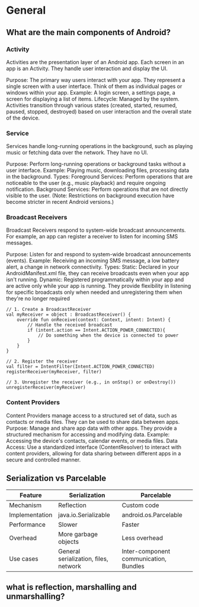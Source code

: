 # General

## What are the main components of Android?

### Activity
Activities are the presentation layer of an Android app. 
Each screen in an app is an Activity. 
They handle user interaction and display the UI.

Purpose: The primary way users interact with your app. They represent a single screen with a user interface. Think of them as individual pages or windows within your app.
Example: A login screen, a settings page, a screen for displaying a list of items.
Lifecycle: Managed by the system. Activities transition through various states (created, started, resumed, paused, stopped, destroyed) based on user interaction and the overall state of the device.

### Service
Services handle long-running operations in the background, such as playing music or fetching data over the network. 
They have no UI.

Purpose: Perform long-running operations or background tasks without a user interface.
Example: Playing music, downloading files, processing data in the background.
Types:
Foreground Services: Perform operations that are noticeable to the user (e.g., music playback) and require ongoing notification.
Background Services: Perform operations that are not directly visible to the user. (Note: Restrictions on background execution have become stricter in recent Android versions.)

### Broadcast Receivers
Broadcast Receivers respond to system-wide broadcast announcements. 
For example, an app can register a receiver to listen for incoming SMS messages.

Purpose: Listen for and respond to system-wide broadcast announcements (events).
Example: Receiving an incoming SMS message, a low battery alert, a change in network connectivity.
Types:
Static: Declared in your AndroidManifest.xml file, they can receive broadcasts even when your app isn't running.
Dynamic: Registered programmatically within your app and are active only while your app is running.
They provide flexibility in listening for specific broadcasts only when needed and unregistering them when they're no longer required
```
// 1. Create a BroadcastReceiver
val myReceiver = object : BroadcastReceiver() {
    override fun onReceive(context: Context, intent: Intent) {
        // Handle the received broadcast
        if (intent.action == Intent.ACTION_POWER_CONNECTED){
            // Do something when the device is connected to power
        }
    }
}

// 2. Register the receiver
val filter = IntentFilter(Intent.ACTION_POWER_CONNECTED)
registerReceiver(myReceiver, filter)

// 3. Unregister the receiver (e.g., in onStop() or onDestroy())
unregisterReceiver(myReceiver)
```

### Content Providers
Content Providers manage access to a structured set of data, such as contacts or media files. 
They can be used to share data between apps.
Purpose: Manage and share app data with other apps. They provide a structured mechanism for accessing and modifying data.
Example: Accessing the device's contacts, calendar events, or media files.
Data Access: Use a standardized interface (ContentResolver) to interact with content providers, allowing for data sharing between different apps in a secure and controlled manner.


## Serialization vs Parcelable

| Feature        | Serialization                         | Parcelable                             | 
|----------------|---------------------------------------|----------------------------------------| 
| Mechanism      | Reflection                            | Custom code                            | 
| Implementation | java.io.Serializable                  | android.os.Parcelable                  | 
| Performance    | Slower                                | Faster                                 | 
| Overhead       | More garbage objects                  | Less overhead                          | 
| Use cases      | General serialization, files, network | Inter-component communication, Bundles |


## what is reflection, marshalling and unmarshalling?

